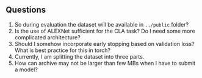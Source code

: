 ## Questions
1. So during evaluation the dataset will be available in `../public` folder?
2. Is the use of ALEXNet sufficient for the CLA task? Do I need some more complicated architecture?
3. Should I somehow incorporate early stopping based on validation loss? What is best practice for this in torch?
4. Currently, I am splitting the dataset into three parts.
5. How can archive may not be larger than few MBs when I have to submit a model?